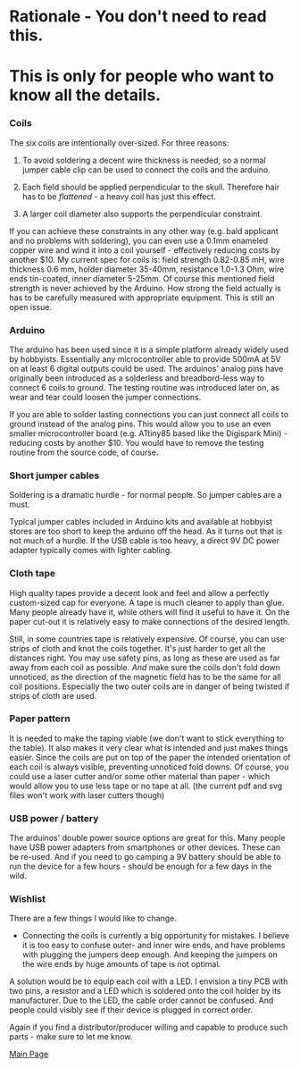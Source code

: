 
# Rationale - You don't need to read this. 
# This is only for people who want to know all the details.

### Coils

The six coils are intentionally over-sized. For three reasons:

1. To avoid soldering a decent wire thickness is needed, so a normal jumper cable clip can be used to connect the coils and the arduino.

2. Each field should be applied perpendicular to the skull. Therefore hair has to be *flattened* - a heavy coil has just this effect.

3. A larger coil diameter also supports the perpendicular constraint.

If you can achieve these constraints in any other way  (e.g. bald applicant and no problems with soldering), you can even use a 0.1mm enameled copper wire and wind it into a coil yourself - effectively reducing costs by another $10.
My current spec for coils is: field strength 0.82-0.85 mH, wire thickness 0.6 mm, holder diameter 35-40mm, resistance 1.0-1.3 Ohm, wire ends tin-coated, inner diameter 5-25mm.
Of course this mentioned field strength is never achieved by the Arduino. How strong the field actually is has to be carefully measured with appropriate equipment. This is still an open issue.

### Arduino

The arduino has been used since it is a simple platform already widely used by hobbyists. Essentially any microcontroller able to provide 500mA at 5V on at least 6 digital outputs could be used. 
The arduinos' analog pins have originally been introduced as a solderless and breadbord-less way to connect 6 coils to ground. 
The testing routine was introduced later on, as wear and tear could loosen the jumper connections.

If you are able to solder lasting connections you can just connect all coils to ground instead of the analog pins. This would allow you to use an even smaller microcontroller board (e.g. ATtiny85 based like the Digispark Mini) - reducing costs by another $10. You would have to remove the testing routine from the source code, of course.

### Short jumper cables

Soldering is a dramatic hurdle - for normal people. So jumper cables are a must.

Typical jumper cables included in Arduino kits and available at hobbyist stores are too short to keep the arduino off the head.
As it turns out that is not much of a hurdle. If the USB cable is too heavy, a direct 9V DC power adapter typically comes with lighter cabling.

### Cloth tape

High quality tapes provide a decent look and feel and allow a perfectly custom-sized cap for everyone.
A tape is much cleaner to apply than glue. Many people already have it, while others will find it useful to have it.
On the paper cut-out it is relatively easy to make connections of the desired length. 

Still, in some countries tape is relatively expensive. Of course, you can use strips of cloth and knot the coils together.
It's just harder to get all the distances right. You may use safety pins, as long as these are used as far away from each coil as possible.
*And* make sure the coils don't fold down unnoticed, as the direction of the magnetic field has to be the same for all coil positions. 
Especially the two outer coils are in danger of being twisted if strips of cloth are used.

### Paper pattern

It is needed to make the taping viable (we don't want to stick everything to the table). It also makes it very clear what is intended and just makes things easier.
Since the coils are put on top of the paper the intended orientation of each coil is always visible, preventing unnoticed fold downs. 
Of course, you could use a laser cutter and/or some other material than paper - which would allow you to use less tape or no tape at all. (the current pdf and svg files won't work with laser cutters though)

### USB power / battery

The arduinos' double power source options are great for this. 
Many people have USB power adapters from smartphones or other devices. These can be re-used. 
And if you need to go camping a 9V battery should be able to run the device for a few hours - should be enough for a few days in the wild.

### Wishlist

There are a few things I would like to change.

* Connecting the coils is currently a big opportunity for mistakes. I believe it is too easy to confuse outer- and inner wire ends, and have problems with plugging the jumpers deep enough. And keeping the jumpers on the wire ends by huge amounts of tape is not optimal.

A solution would be to equip each coil with a LED. I envision a tiny PCB with two pins, a resistor and a LED which is soldered onto the coil holder by its manufacturer.
Due to the LED, the cable order cannot be confused. And people could visibly see if their device is plugged in correct order.

Again if you find a distributor/producer willing and capable to produce such parts - make sure to let me know.


[Main Page](../README.md)
